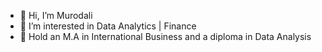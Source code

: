 - 👋 Hi, I’m Murodali
- 👀 I’m interested in Data Analytics | Finance 
- 🌱 Hold an M.A in International Business and a diploma in Data Analysis


<!---
qomba/qomba is a ✨ special ✨ repository because its `README.md` (this file) appears on your GitHub profile.
You can click the Preview link to take a look at your changes.
--->
